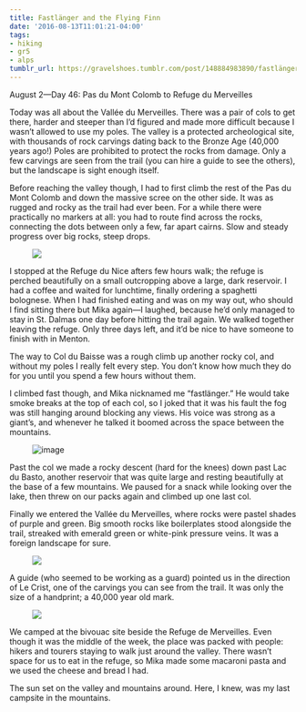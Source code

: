 ```yaml
---
title: Fastlänger and the Flying Finn
date: '2016-08-13T11:01:21-04:00'
tags:
- hiking
- gr5
- alps
tumblr_url: https://gravelshoes.tumblr.com/post/148884983890/fastlänger-and-the-flying-finn
---
```

August 2—Day 46: Pas du Mont Colomb to Refuge du Merveilles

Today was all about the Vallée du Merveilles. There was a pair of cols to get there, harder and steeper than I’d figured and made more difficult because I wasn’t allowed to use my poles. The valley is a protected archeological site, with thousands of rock carvings dating back to the Bronze Age (40,000 years ago!) Poles are prohibited to protect the rocks from damage. Only a few carvings are seen from the trail (you can hire a guide to see the others), but the landscape is sight enough itself.

Before reaching the valley though, I had to first climb the rest of the Pas du Mont Colomb and down the massive scree on the other side. It was as rugged and rocky as the trail had ever been. For a while there were practically no markers at all: you had to route find across the rocks, connecting the dots between only a few, far apart cairns. Slow and steady progress over big rocks, steep drops.

<figure class="tmblr-full" data-orig-height="5582" data-orig-width="2432"><img src="https://66.media.tumblr.com/f8f19b8afbee8a5f7507142d837c89ea/tumblr_inline_obsoxdzU321uncvcw_540.jpg" data-orig-height="5582" data-orig-width="2432"></figure>

I stopped at the Refuge du Nice afters few hours walk; the refuge is perched beautifully on a small outcropping above a large, dark reservoir. I had a coffee and waited for lunchtime, finally ordering a spaghetti bolognese. When I had finished eating and was on my way out, who should I find sitting there but Mika again—I laughed, because he’d only managed to stay in St. Dalmas one day before hitting the trail again.&nbsp;We walked together leaving the refuge. Only three days left, and it’d be nice to have someone to finish with in Menton.

The way to Col du Baisse was a rough climb up another rocky col, and without my poles I really felt every step. You don’t know how much they do for you until you spend a few hours without them.

I climbed fast though, and Mika nicknamed me “fastlänger.” He would take smoke breaks at the top of each col, so I joked that it was his fault the fog was still hanging around blocking any views. His voice was strong as a giant’s, and whenever he talked it boomed across the space between the mountains.&nbsp;

<figure data-orig-width="3264" data-orig-height="2448" class="tmblr-full"><img src="https://66.media.tumblr.com/cd2e933882f8d6c68ed0dfb66c4b4356/tumblr_inline_obop4kkBoe1uncvcw_540.jpg" alt="image" data-orig-width="3264" data-orig-height="2448"></figure>

Past the col we made a rocky descent (hard for the knees) down past Lac du Basto, another reservoir that was quite large and resting beautifully at the base of a few mountains. We paused for a snack while looking over the lake, then threw on our packs again and climbed up one last col.

Finally we entered the Vallée du Merveilles, where rocks were pastel shades of purple and green. Big smooth rocks like boilerplates stood alongside the trail, streaked with emerald green or white-pink pressure veins. It was a foreign landscape for sure.

<figure class="tmblr-full" data-orig-height="1184" data-orig-width="1776"><img src="https://66.media.tumblr.com/f3319830a560231353ad51a35d468c95/tumblr_inline_obsp1lTDnH1uncvcw_540.jpg" data-orig-height="1184" data-orig-width="1776"></figure>

A guide (who seemed to be working as a guard) pointed us in the direction of Le Crist, one of the carvings you can see from the trail. It was only the size of a handprint; a 40,000 year old mark.

<figure class="tmblr-full" data-orig-height="1184" data-orig-width="1776"><img src="https://66.media.tumblr.com/b3b54e5c6ed738ec06b93aa533370d6e/tumblr_inline_obsp42ceIV1uncvcw_540.jpg" data-orig-height="1184" data-orig-width="1776"></figure>

We camped at the bivouac site beside the Refuge de Merveilles. Even though it was the middle of the week, the place was packed with people: hikers and tourers staying to walk just around the valley. There wasn’t space for us to eat in the refuge, so Mika made some macaroni pasta and we used the cheese and bread I had.

The sun set on the valley and mountains around. Here, I knew, was my last campsite in the mountains.

